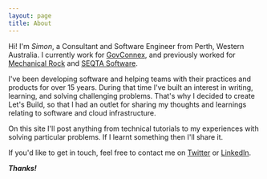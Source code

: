 ```yaml
---
layout: page
title: About
---
```


Hi! I'm *Simon*, a Consultant and Software Engineer from Perth, Western Australia. I currently work for [GovConnex](https://govconnex.com/), and previously worked for [Mechanical Rock](https://mechanicalrock.io) and [SEQTA Software](https://seqta.com.au).

I've been developing software and helping teams with their practices and products for over 15 years. During that time I've built an interest in writing, learning, and solving challenging problems. That's why I decided to create Let's Build, so that I had an outlet for sharing my thoughts and learnings relating to software and cloud infrastructure.

On this site I'll post anything from technical tutorials to my experiences with solving particular problems. If I learnt something then I'll share it.

If you'd like to get in touch, feel free to contact me on [Twitter](https://twitter.com/bracegirdle_me) or [LinkedIn](https://www.linkedin.com/in/simon-bracegirdle/).

_**Thanks!**_

